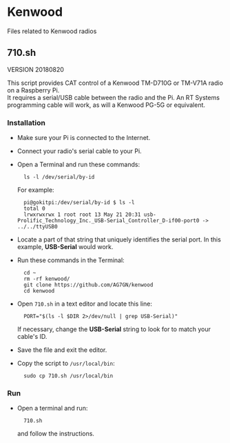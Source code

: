 # Kenwood
Files related to Kenwood radios
## 710.sh  

VERSION 20180820

This script provides CAT control of a Kenwood TM-D710G or TM-V71A radio on a Raspberry Pi.  
It requires a serial/USB cable between the radio and the Pi.  An RT Systems programming cable will work, as will a Kenwood PG-5G or equivalent.  

### Installation  
- Make sure your Pi is connected to the Internet.
- Connect your radio's serial cable to your Pi.
- Open a Terminal and run these commands:

		ls -l /dev/serial/by-id
	For example:
	
		pi@gokitpi:/dev/serial/by-id $ ls -l  
		total 0
		lrwxrwxrwx 1 root root 13 May 21 20:31 usb-Prolific_Technology_Inc._USB-Serial_Controller_D-if00-port0 -> ../../ttyUSB0  
- Locate a part of that string that uniquely identifies the serial port.  In this example, __USB-Serial__ would work.
- Run these commands in the Terminal:

		cd ~
		rm -rf kenwood/
		git clone https://github.com/AG7GN/kenwood
		cd kenwood
	
- Open `710.sh` in a text editor and locate this line:  

		PORT="$(ls -l $DIR 2>/dev/null | grep USB-Serial)"
    
  If necessary, change the __USB-Serial__ string to look for to match your cable's ID.  
- Save the file and exit the editor.
  
- Copy the script to `/usr/local/bin`:
  
		sudo cp 710.sh /usr/local/bin  

### Run
- Open a terminal and run:
  
		710.sh  
	and follow the instructions.  
